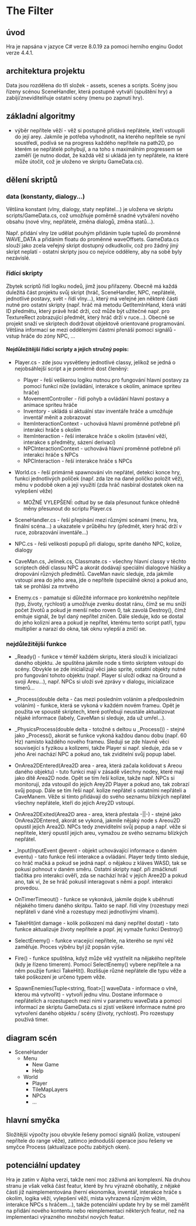 # The Filter

## úvod
Hra je napsána v jazyce C# verze 8.0.19 za pomoci herního enginu Godot verze 4.4.1.

## architektura projektu
Data jsou rozdělena do tří složek - assets, scenes a scripts.
Scény jsou řízeny scénou SceneHandler, která postupně vytváří (spuštění hry) a zabíjí/zneviditelňuje ostatní scény (menu po zapnutí hry). 

## základní algoritmy
- výběr nepřítele věží - věž si postupně přidává nepřátele, kteří vstoupili do její arey. Jakmile je potřeba vyhodnotit, na kterého nepřítele se nyní soustředí, podívá se na progress každého nepřítele na path2D, po kterém se nepřátelé pohybují, a na toho s maximálním progressem se zaměří (je nutno dodat, že každá věž si ukládá jen ty nepřátele, na které může útočit, což je uloženo ve skriptu GameData.cs).

## dělení skriptů
### data (konstanty, dialogy...)
Většina konstant (vlny, dialogy, staty nepřátel...) je uložena ve skriptu scripts/GameData.cs, což umožňuje poměrně snadné vytváření nového obsahu (nové vlny, nepřátelé, změna dialogů, změna statů...). 

Např. přidání vlny lze udělat pouhým přidáním tuple tupleů do proměnné WAVE_DATA a přidáním floatu do proměnné waveOffsets. 
GameData.cs slouží jako zcela veřejný skript dostupný odkudkoliv, což pro žádný jiný skript neplatí - ostatní skripty jsou co nejvíce odděleny, aby na sobě byly nezávislé. 
### řídící skripty
Zbytek scriptů řídí logiku nodeů, jimž jsou přiřazeny. Obecně má každá duležitá část projektu svůj skript (hráč, SceneHandler, NPC, nepřátelé, jednotlivé postavy, svět - řídí vlny...), který má veřejné jen některé části nutné pro ostatní skripty (např. hráč má metodu GetItemInHand, která vrátí ID předmětu, který právě hráč drží, což může být užitečné např. pro TextureRect zobrazující předmět, který hráč drží v ruce...). Obecně se projekt snaží ve skriptech dodržovat objektově orientované programování. Většina informací se mezi oddělenými částmi přenáší pomocí signálů - vstup hráče do zóny NPC, ...
#### Nejdůležitější řídící scripty a jejich stručný popis:
- Player.cs - zde jsou vysvětleny jednotlivé classy, jelikož se jedná o nejobsáhlejší script a je poměrně dost členěný:
    - Player - řeší veškerou logiku nutnou pro fungování hlavní postavy za pomoci funkcí níže (ovládání, interakce s okolím, animace spriteu hráče)
    - MovementController - řídí pohyb a ovládání hlavní postavy a animace spriteu hráče
    - Inventory - ukládá si aktuální stav inventáře hráče a umožňuje inventář měnit a zobrazovat
    - ItemInteractionContext - uchovává hlavní proměnné potřebné při interakci hráče s okolím
    - ItemInteraction - řeší interakce hráče s okolím (stavění věží, interakce s předměty, sázení derivací)
    - NPCInteractionContext - uchovává hlavní proměnné potřebné při interakci hráče s NPCs
    - NPCInteraction - řeší interakce hráče s NPCs

- World.cs - řeší primárně spawnování vln nepřátel, detekci konce hry, funkci jednotlivých políček (např. zda lze na dané políčko položit věž), měnu v podobě oken a její využití (zda hráč nasbíral dostatek oken na vylepšení věže)
    - MOŽNÉ VYLEPŠENÍ: odtud by se dala přesunout funkce ohledně měny přesunout do scriptu Player.cs

- SceneHandler.cs - řeší přepínání mezi různými scénami (menu, hra, finální scéna...) a ukazatele v průběhu hry (předmět, který hráč drží v ruce, zobrazování inventáře...)

- NPC.cs - řeší velikosti popupů při dialogu, sprite daného NPC, kolize, dialogy

- CaveMan.cs, Jelinek.cs, Classmate.cs - všechny hlavní classy v těchto scriptech dědí classu NPC a akorát dodávají speciální dialogové hlášky a dropování různých předmětů. CaveMan navíc sleduje, zda jakmile vstoupí area do jeho area, jde o nepřítele (speciálně okno) a pokud ano, tak se prohlásí za mrtvého

- Enemy.cs - pamatuje si důležité informace pro konkrétního nepřítele (typ, životy, rychlost) a umožňuje zvenku dostat ránu, čímž se mu sníží počet životů a pokud je menší nebo roven 0, tak zavolá Destroy(), čímž emituje signál, že byl daný nepřítel zničen. Dále sleduje, kdo se dostal do jeho kolizní area a pokud je nepřítel, kterému tento script patří, typu multiplier a narazí do okna, tak oknu vylepší a zničí se.

### nejdůležitější funkce
- _Ready() - funkce v téměř každém skriptu, která slouží k inicializaci daného objektu. Je spuštěna jakmile node s tímto skriptem vstoupí do scény. Obvykle se zde inicializují věci jako sprite, ostatní objekty nutné pro fungování tohoto objektu (např. Player si uloží odkaz na Ground a svoji Areu...), např. NPCs si uloží své zprávy v dialogu, inicializace timerů...

- _Process(double delta - čas mezi posledním voláním a předposledním voláním) - funkce, která se vykoná v každém novém frameu. Opět je použita ve spoustě skriptech, které potřebují neustále aktualizovat nějaké informace (labely, CaveMan si sleduje, zda už umřel...).

- _PhysicsProcess(double delta - totožné s deltou u _Process()) - stejné jako _Process(), akorát se funkce vykoná každou danou dobu (např. 60 Hz) namísto každého nového frameu. Sledují se zde hlavně věci související s fyzikou a kolizemi, takže Player si např. sleduje, zda se v jeho Arei nachází NPC a pokud ano, tak zviditelní svůj popup label.

- OnArea2DEntered(Area2D area - area, která začala kolidovat s Areou daného objektu) - tuto funkci mají v zásadě všechny nodey, které mají jako dítě Area2D node. Opět se tím řeší kolize, takže např. NPCs si monitorují, zda vstoupil do jejich Arey2D Player a pokud ano, tak zobrazí svůj popup. Dále se tím řeší např. kolize nepřátel s ostatními nepřáteli a CaveManem. Věže si tímto přidávají do svého seznamu blízkých nepřátel všechny nepřátele, kteří do jejich Arey2D vstoupí.

- OnArea2DExited(Area2D area - area, která přestala -||-) - stejné jako OnArea2DEntered, akorát se vykoná, jakmile nějaký node s Areou2D opustil jejich Area2D. NPCs tedy zneviditelní svůj popup a např. věže si nepřítele, který opustil jejich areu, vymažou ze svého seznamu blízkých nepřátel.

- _Input(InputEvent @event - objekt uchovávající informace o daném eventu) - tato funkce řeší interakce a ovládání. Player tedy tímto sleduje, co hráč mačká a pokud se jedná např. o nějakou z kláves WASD, tak se pokusí pohnout v daném směru. Ostatní skripty např. při zmáčknutí tlačítka pro interakci ověří, zda se nachází hráč v jejich Aree2D a pokud ano, tak ví, že se hráč pokusil interagovat s němi a popř. interakci provedou.

- OnTimerTimeout() - funkce se vykonává, jakmile dojde k uběhnutí nějakého timeru daného skritpu. Takto se např. řídí vlny (rozestupy mezi nepřáteli v dané vlně a rozestupy mezi jednotlivými vlnami).

- TakeHit(int damage - kolik poškození má daný nepřítel dostat) - tato funkce aktualizuje životy nepřítele a popř. jej vymaže funkcí Destroy()

- SelectEnemy() - funkce vracející nepřítele, na kterého se nyní věž zaměřuje. Proces výběru byl již popsán výše.

- Fire() - funkce spuštěna, když může věž vystřelit na nějakého nepřítele (kdy je řízeno timerem). Pomocí SelectEnemy() vybere nepřítele a na něm použije funkci TakeHit(). Rozlišuje různé nepřátele dle typu věže a také poškození je určeno typem věže.

- SpawnEnemies(Tuple<string, float>[] waveData - informace o vlně, kterou má vytvořit) - vytvoří jednu vlnu. Dostane informace o nepřátelích a rozestupech mezi nimi v parametru waveData a pomocí informací ze skriptu GameData.cs si zjistí veškeré informace nutné pro vytvoření daného objektu / scény (životy, rychlost). Pro rozestupy používá timer.

## diagram scén
- SceneHander
    - Menu
        - New Game
        - Help
    - World
        - Player
        - TileMapLayers
        - NPCs
        - ...

## hlavní smyčka
Složitější výpočty jsou obvykle řešeny pomocí signálů (kolize, vstoupení nepřítele do range věže), zatímco jednodušší operace jsou řešeny ve smyčce Process (aktualizace počtu zabitých oken).

## potenciální updatey
Hra je zatím v Alpha verzi, takže není moc záživná ani komplexní. Na druhou stranu je však velká část featur, které by hru výrazně obohatily, z nějaké části již naimplementována (herní ekonomika, inventář, interakce hráče s okolím, logika věží, vylepšení věží, místa vyhrazená různým věžím, interakce NPCs s hráčem...), takže potenciální update hry by se měl zaměřit na přidání nového kontentu nebo reimplementaci některých featur, než na implementaci výrazného množství nových featur.
